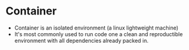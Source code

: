 # Container

- Container is an isolated environment (a linux lightweight machine)
- It's most commonly used to run code one a clean and reproductible environment with all dependencies already packed in.
